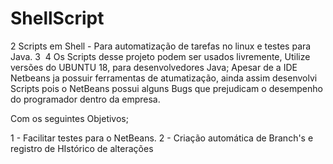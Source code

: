 # ShellScript
2
Scripts em Shell - Para automatização de tarefas no linux e testes para Java. 
3
​
4
Os Scripts desse projeto podem ser usados livremente, Utilize versões do UBUNTU 18, para desenvolvedores Java;
Apesar de a IDE Netbeans ja possuir ferramentas de atumatização, ainda assim desenvolvi Scripts pois o NetBeans possui alguns 
Bugs que prejudicam  o desempenho do programador dentro da empresa.

Com os seguintes Objetivos;

1 - Facilitar testes para o NetBeans.
2 - Criação automática de Branch's e registro de HIstórico de alterações
